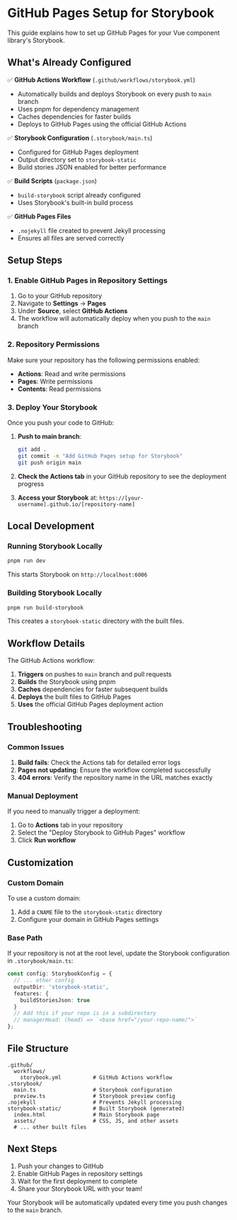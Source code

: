 # GitHub Pages Setup for Storybook

This guide explains how to set up GitHub Pages for your Vue component library's Storybook.

## What's Already Configured

✅ **GitHub Actions Workflow** (`.github/workflows/storybook.yml`)

- Automatically builds and deploys Storybook on every push to `main` branch
- Uses pnpm for dependency management
- Caches dependencies for faster builds
- Deploys to GitHub Pages using the official GitHub Actions

✅ **Storybook Configuration** (`.storybook/main.ts`)

- Configured for GitHub Pages deployment
- Output directory set to `storybook-static`
- Build stories JSON enabled for better performance

✅ **Build Scripts** (`package.json`)

- `build-storybook` script already configured
- Uses Storybook's built-in build process

✅ **GitHub Pages Files**

- `.nojekyll` file created to prevent Jekyll processing
- Ensures all files are served correctly

## Setup Steps

### 1. Enable GitHub Pages in Repository Settings

1. Go to your GitHub repository
2. Navigate to **Settings** → **Pages**
3. Under **Source**, select **GitHub Actions**
4. The workflow will automatically deploy when you push to the `main` branch

### 2. Repository Permissions

Make sure your repository has the following permissions enabled:

- **Actions**: Read and write permissions
- **Pages**: Write permissions
- **Contents**: Read permissions

### 3. Deploy Your Storybook

Once you push your code to GitHub:

1. **Push to main branch**:

   ```bash
   git add .
   git commit -m "Add GitHub Pages setup for Storybook"
   git push origin main
   ```

2. **Check the Actions tab** in your GitHub repository to see the deployment progress

3. **Access your Storybook** at: `https://[your-username].github.io/[repository-name]`

## Local Development

### Running Storybook Locally

```bash
pnpm run dev
```

This starts Storybook on `http://localhost:6006`

### Building Storybook Locally

```bash
pnpm run build-storybook
```

This creates a `storybook-static` directory with the built files.

## Workflow Details

The GitHub Actions workflow:

1. **Triggers** on pushes to `main` branch and pull requests
2. **Builds** the Storybook using pnpm
3. **Caches** dependencies for faster subsequent builds
4. **Deploys** the built files to GitHub Pages
5. **Uses** the official GitHub Pages deployment action

## Troubleshooting

### Common Issues

1. **Build fails**: Check the Actions tab for detailed error logs
2. **Pages not updating**: Ensure the workflow completed successfully
3. **404 errors**: Verify the repository name in the URL matches exactly

### Manual Deployment

If you need to manually trigger a deployment:

1. Go to **Actions** tab in your repository
2. Select the "Deploy Storybook to GitHub Pages" workflow
3. Click **Run workflow**

## Customization

### Custom Domain

To use a custom domain:

1. Add a `CNAME` file to the `storybook-static` directory
2. Configure your domain in GitHub Pages settings

### Base Path

If your repository is not at the root level, update the Storybook configuration in `.storybook/main.ts`:

```typescript
const config: StorybookConfig = {
  // ... other config
  outputDir: 'storybook-static',
  features: {
    buildStoriesJson: true
  }
  // Add this if your repo is in a subdirectory
  // managerHead: (head) => `<base href="/your-repo-name/">`
};
```

## File Structure

```
.github/
  workflows/
    storybook.yml          # GitHub Actions workflow
.storybook/
  main.ts                  # Storybook configuration
  preview.ts               # Storybook preview config
.nojekyll                  # Prevents Jekyll processing
storybook-static/          # Built Storybook (generated)
  index.html               # Main Storybook page
  assets/                  # CSS, JS, and other assets
  # ... other built files
```

## Next Steps

1. Push your changes to GitHub
2. Enable GitHub Pages in repository settings
3. Wait for the first deployment to complete
4. Share your Storybook URL with your team!

Your Storybook will be automatically updated every time you push changes to the `main` branch.
